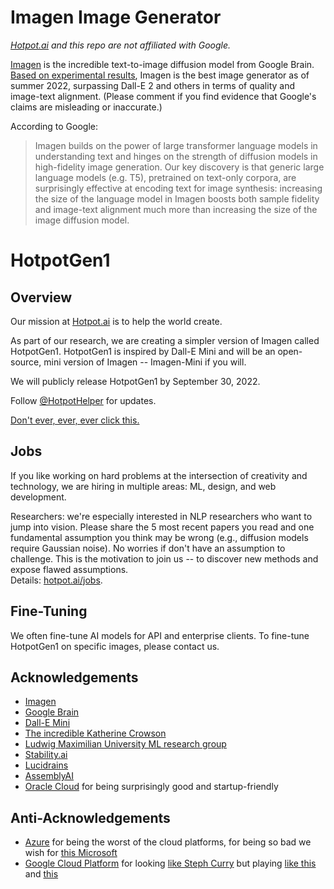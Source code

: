 # Imagen Image Generator

*[Hotpot.ai](https://hotpot.ai) and this repo are not affiliated with Google.*

[Imagen](https://imagen.research.google/) is the incredible text-to-image diffusion model from Google Brain. [Based on experimental results](https://arxiv.org/abs/2205.11487), Imagen is the best image generator as of summer 2022, surpassing Dall-E 2 and others in terms of quality and image-text alignment. (Please comment if you find evidence that Google's claims are misleading or inaccurate.)

According to Google:
> Imagen builds on the power of large transformer language models in understanding text and hinges on the strength of diffusion models in high-fidelity image generation. Our key discovery is that generic large language models (e.g. T5), pretrained on text-only corpora, are surprisingly effective at encoding text for image synthesis: increasing the size of the language model in Imagen boosts both sample fidelity and image-text alignment much more than increasing the size of the image diffusion model.

# HotpotGen1

## Overview
Our mission at [Hotpot.ai](https://hotpot.ai?s=hotpotgen1) is to help the world create.

As part of our research, we are creating a simpler version of Imagen called HotpotGen1. HotpotGen1 is inspired by Dall-E Mini and will be an open-source, mini version of Imagen -- Imagen-Mini if you will.

We will publicly release HotpotGen1 by September 30, 2022.

Follow [@HotpotHelper](https://twitter.com/HotpotHelper) for updates.

[Don't ever, ever, ever click this.](https://hotpot.ai/hotpotcha)

## Jobs
If you like working on hard problems at the intersection of creativity and technology, we are hiring in multiple areas: ML, design, and web development. 

Researchers: we're especially interested in NLP researchers who want to jump into vision. Please share the 5 most recent papers you read and one fundamental assumption you think may be wrong (e.g., diffusion models require Gaussian noise). No worries if don't have an assumption to challenge. This is the motivation to join us -- to discover new methods and expose flawed assumptions.  
Details: [hotpot.ai/jobs](https://hotpot.ai/jobs).

## Fine-Tuning
We often fine-tune AI models for API and enterprise clients. To fine-tune HotpotGen1 on specific images, please contact us.

## Acknowledgements
* [Imagen](https://imagen.research.google/)
* [Google Brain](https://research.google/teams/brain/)
* [Dall-E Mini](https://github.com/borisdayma/dalle-mini)
* [The incredible Katherine Crowson](https://github.com/crowsonkb)
* [Ludwig Maximilian University ML research group](https://github.com/CompVis)
* [Stability.ai](https://stability.ai/)
* [Lucidrains](https://github.com/lucidrains/imagen-pytorch)
* [AssemblyAI](https://github.com/AssemblyAI-Examples/MinImagen)
* [Oracle Cloud](https://www.oracle.com/cloud/?s=hotpot-ai) for being surprisingly good and startup-friendly

## Anti-Acknowledgements
* [Azure](https://azure.microsoft.com/) for being the worst of the cloud platforms, for being so bad we wish for [this Microsoft](https://www.youtube.com/watch?v=ojP0BO6H4Qc)
* [Google Cloud Platform](https://cloud.google.com/gcp) for looking [like Steph Curry](https://www.youtube.com/watch?v=gSGzrgq_9HM) but playing [like this](https://youtu.be/jp0Lbkr7FMo?t=45) and [this](https://hotpot.ai/hotpotcha)
